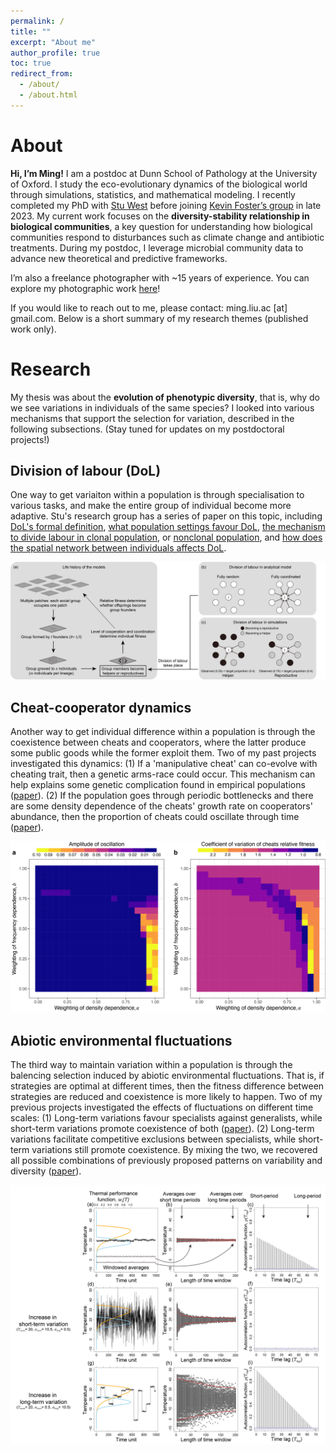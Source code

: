 ```yaml
---
permalink: /
title: ""
excerpt: "About me"
author_profile: true
toc: true
redirect_from: 
  - /about/
  - /about.html
---
```


About
=====
**Hi, I’m Ming!** I am a postdoc at Dunn School of Pathology at the University of Oxford. I study the eco-evolutionary dynamics of the biological world through simulations, statistics, and mathematical modeling. I recently completed my PhD with [Stu West](http://zoo-web02.zoo.ox.ac.uk/group/west/) before joining [Kevin Foster’s group](https://www.fosterlab.uk/) in late 2023. My current work focuses on the **diversity-stability relationship in biological communities**, a key question for understanding how biological communities respond to disturbances such as climate change and antibiotic treatments. During my postdoc, I leverage microbial community data to advance new theoretical and predictive frameworks. 

I’m also a freelance photographer with ~15 years of experience. You can explore my photographic work [here](https://mingpapilio.myportfolio.com/digital/)!

If you would like to reach out to me, please contact: ming.liu.ac [at] gmail.com. Below is a short summary of my research themes (published work only).

Research
=====
My thesis was about the **evolution of phenotypic diversity**, that is, why do we see variations in individuals of the same species? I looked into various mechanisms that support the selection for variation, described in the following subsections. (Stay tuned for updates on my postdoctoral projects!)

Division of labour (DoL)
-----
One way to get variaiton within a population is through specialisation to various tasks, and make the entire group of individual become more adaptive. Stu's research group has a series of paper on this topic, including [DoL's formal definition](https://www.nature.com/articles/nrmicro.2016.111), [what population settings favour DoL](https://www.nature.com/articles/s41559-018-0564-9), [the mechanism to divide labour in clonal population](https://www.nature.com/articles/s41467-021-27902-4), or [nonclonal population](https://onlinelibrary.wiley.com/doi/full/10.1002/ece3.8067), and [how does the spatial network between individuals affects DoL](https://elifesciences.org/articles/71968).

![alt text](images/DoL_scheme.jpg)

Cheat-cooperator dynamics
-----
Another way to get individual difference within a population is through the coexistence between cheats and cooperators, where the latter produce some public goods while the former exploit them. Two of my past projects investigated this dynamics: (1) If a 'manipulative cheat' can co-evolve with cheating trait, then a genetic arms-race could occur. This mechanism can help explains some genetic complication found in empirical populations ([paper](https://elifesciences.org/articles/80611)). (2) If the population goes through periodic bottlenecks and there are some density dependence of the cheats' growth rate on cooperators' abundance, then the proportion of cheats could oscillate through time ([paper](https://academic.oup.com/evlett/advance-article/doi/10.1093/evlett/qrad032/7229477)).

![alt text](images/SimMap.jpg)

Abiotic environmental fluctuations
-----
The third way to maintain variation within a population is through the balencing selection induced by abiotic environmental fluctuations. That is, if strategies are optimal at different times, then the fitness difference between strategies are reduced and coexistence is more likely to happen. Two of my previous projects investigated the effects of fluctuations on different time scales: (1) Long-term variations favour specialists against generalists, while short-term variations promote coexistence of both ([paper](https://royalsocietypublishing.org/doi/full/10.1098/rspb.2019.1623)). (2) Long-term variations facilitate competitive exclusions between specialists, while short-term variations still promote coexistence. By mixing the two, we recovered all possible combinations of previously proposed patterns on variability and diversity ([paper](https://royalsocietypublishing.org/doi/full/10.1098/rspb.2021.1491)).

![alt text](images/TimeScales.jpg)
